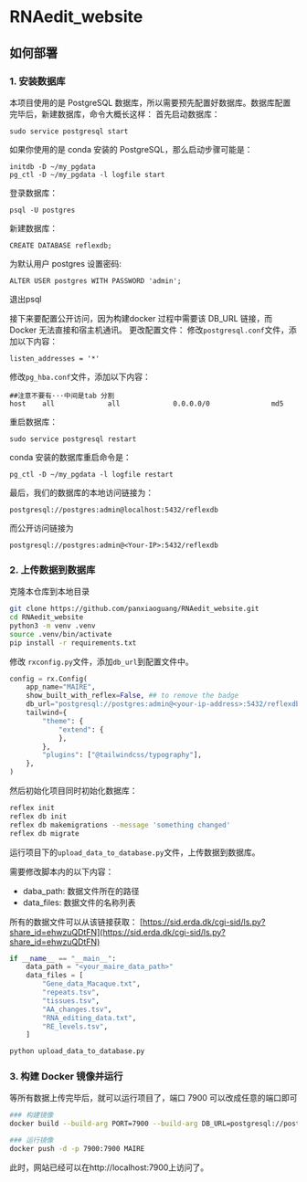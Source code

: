 # RNAedit_website

## 如何部署

### 1. 安装数据库
本项目使用的是 PostgreSQL 数据库，所以需要预先配置好数据库。数据库配置完毕后，新建数据库，命令大概长这样：
首先启动数据库：
```
sudo service postgresql start
```
如果你使用的是 conda 安装的 PostgreSQL，那么启动步骤可能是：

```
initdb -D ~/my_pgdata
pg_ctl -D ~/my_pgdata -l logfile start
```

登录数据库：
```
psql -U postgres
```

新建数据库：
```
CREATE DATABASE reflexdb;
```

为默认用户 postgres 设置密码:

```
ALTER USER postgres WITH PASSWORD 'admin';
```

退出psql 

接下来要配置公开访问，因为构建docker 过程中需要该 DB_URL 链接，而 Docker 无法直接和宿主机通讯。
更改配置文件：
修改`postgresql.conf`文件，添加以下内容：
```
listen_addresses = '*'
```
修改`pg_hba.conf`文件，添加以下内容：

```
##注意不要有···中间是tab 分割
host    all             all             0.0.0.0/0               md5
```

重启数据库：
```
sudo service postgresql restart
```
conda 安装的数据库重启命令是：
```
pg_ctl -D ~/my_pgdata -l logfile restart
```
最后，我们的数据库的本地访问链接为：
```
postgresql://postgres:admin@localhost:5432/reflexdb
```
而公开访问链接为
```
postgresql://postgres:admin@<Your-IP>:5432/reflexdb
```
### 2. 上传数据到数据库

克隆本仓库到本地目录

```bash
git clone https://github.com/panxiaoguang/RNAedit_website.git
cd RNAedit_website
python3 -m venv .venv
source .venv/bin/activate
pip install -r requirements.txt
```

修改 `rxconfig.py`文件，添加`db_url`到配置文件中。

```python
config = rx.Config(
    app_name="MAIRE",
    show_built_with_reflex=False, ## to remove the badge
    db_url="postgresql://postgres:admin@<your-ip-address>:5432/reflexdb",
    tailwind={
        "theme": {
            "extend": {
            },
        },
        "plugins": ["@tailwindcss/typography"],
    },
)
```

然后初始化项目同时初始化数据库：

```bash
reflex init
reflex db init
reflex db makemigrations --message 'something changed'
reflex db migrate
```

运行项目下的`upload_data_to_database.py`文件，上传数据到数据库。

需要修改脚本内的以下内容：

- daba_path: 数据文件所在的路径
- data_files: 数据文件的名称列表

所有的数据文件可以从该链接获取：
[https://sid.erda.dk/cgi-sid/ls.py?share_id=ehwzuQDtFN](https://sid.erda.dk/cgi-sid/ls.py?share_id=ehwzuQDtFN)

```python
if __name__ == "__main__":
    data_path = "<your_maire_data_path>"
    data_files = [
        "Gene_data_Macaque.txt",
        "repeats.tsv",
        "tissues.tsv",
        "AA_changes.tsv",
        "RNA_editing_data.txt",
        "RE_levels.tsv",
    ]
```

```bash
python upload_data_to_database.py
```

### 3. 构建 Docker 镜像并运行

等所有数据上传完毕后，就可以运行项目了，端口 7900 可以改成任意的端口即可

```bash
### 构建镜像
docker build --build-arg PORT=7900 --build-arg DB_URL=postgresql://postgres:admin@<your-ip-address>:5432/reflexdb -t MAIRE .

### 运行镜像
docker push -d -p 7900:7900 MAIRE
```


此时，网站已经可以在http://localhost:7900上访问了。
